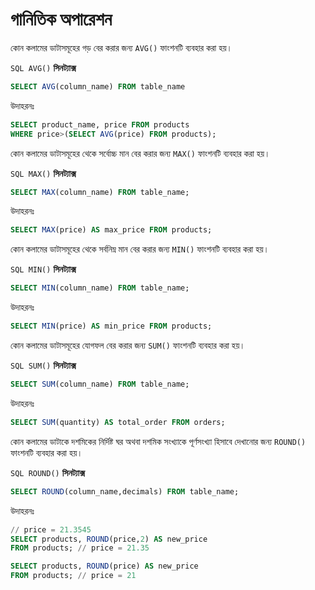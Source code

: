 # গানিতিক অপারেশন

কোন কলামের ডাটাসমূহের গড় বের করার জন্য `AVG()` ফাংশনটি ব্যবহার করা হয়।

`SQL AVG()` **সিনট্যাক্স**

```sql
SELECT AVG(column_name) FROM table_name
```

উদাহরনঃ

```sql
SELECT product_name, price FROM products
WHERE price>(SELECT AVG(price) FROM products);
```

কোন কলামের ডাটাসমূহের থেকে সর্বোচ্চ মান বের করার জন্য `MAX()` ফাংশনটি ব্যবহার করা হয়।

`SQL MAX()` **সিনট্যাক্স**

```sql
SELECT MAX(column_name) FROM table_name;
```

উদাহরনঃ

```sql
SELECT MAX(price) AS max_price FROM products;
```

কোন কলামের ডাটাসমূহের থেকে সর্বনিম্ন মান বের করার জন্য `MIN()` ফাংশনটি ব্যবহার করা হয়।

`SQL MIN()` **সিনট্যাক্স**

```sql
SELECT MIN(column_name) FROM table_name;
```

উদাহরনঃ

```sql
SELECT MIN(price) AS min_price FROM products;
```

কোন কলামের ডাটাসমূহের যোগফল বের করার জন্য `SUM()` ফাংশনটি ব্যবহার করা হয়।

`SQL SUM()` **সিনট্যাক্স**

```sql
SELECT SUM(column_name) FROM table_name;
```

উদাহরনঃ

```sql
SELECT SUM(quantity) AS total_order FROM orders;
```

কোন কলামের ডাটাকে দশমিকের নির্দিষ্ট ঘর অথবা দশমিক সংখ্যাকে পূর্ণসংখ্যা হিসাবে দেখানোর জন্য `ROUND()` ফাংশনটি ব্যবহার করা হয়।

`SQL ROUND()` **সিনট্যাক্স**

```sql
SELECT ROUND(column_name,decimals) FROM table_name;
```

উদাহরনঃ

```sql
// price = 21.3545
SELECT products, ROUND(price,2) AS new_price
FROM products; // price = 21.35

SELECT products, ROUND(price) AS new_price
FROM products; // price = 21
```

